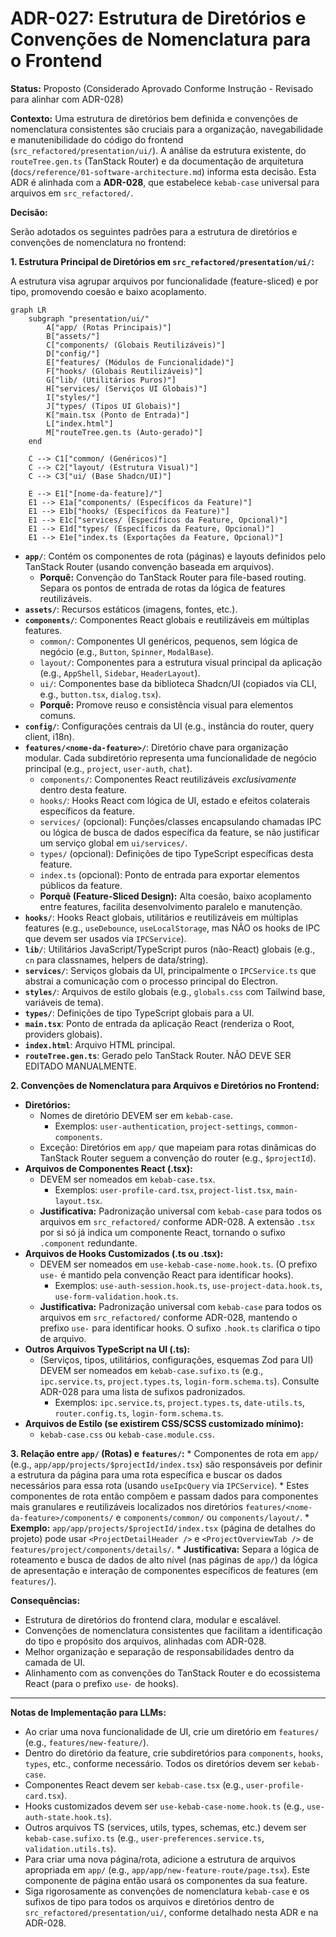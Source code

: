# ADR-027: Estrutura de Diretórios e Convenções de Nomenclatura para o Frontend

**Status:** Proposto (Considerado Aprovado Conforme Instrução - Revisado para alinhar com ADR-028)

**Contexto:**
Uma estrutura de diretórios bem definida e convenções de nomenclatura consistentes são cruciais para a organização, navegabilidade e manutenibilidade do código do frontend (`src_refactored/presentation/ui/`). A análise da estrutura existente, do `routeTree.gen.ts` (TanStack Router) e da documentação de arquitetura (`docs/reference/01-software-architecture.md`) informa esta decisão. Esta ADR é alinhada com a **ADR-028**, que estabelece `kebab-case` universal para arquivos em `src_refactored/`.

**Decisão:**

Serão adotados os seguintes padrões para a estrutura de diretórios e convenções de nomenclatura no frontend:

**1. Estrutura Principal de Diretórios em `src_refactored/presentation/ui/`:**

A estrutura visa agrupar arquivos por funcionalidade (feature-sliced) e por tipo, promovendo coesão e baixo acoplamento.

```mermaid
graph LR
    subgraph "presentation/ui/"
        A["app/ (Rotas Principais)"]
        B["assets/"]
        C["components/ (Globais Reutilizáveis)"]
        D["config/"]
        E["features/ (Módulos de Funcionalidade)"]
        F["hooks/ (Globais Reutilizáveis)"]
        G["lib/ (Utilitários Puros)"]
        H["services/ (Serviços UI Globais)"]
        I["styles/"]
        J["types/ (Tipos UI Globais)"]
        K["main.tsx (Ponto de Entrada)"]
        L["index.html"]
        M["routeTree.gen.ts (Auto-gerado)"]
    end

    C --> C1["common/ (Genéricos)"]
    C --> C2["layout/ (Estrutura Visual)"]
    C --> C3["ui/ (Base Shadcn/UI)"]

    E --> E1["[nome-da-feature]/"]
    E1 --> E1a["components/ (Específicos da Feature)"]
    E1 --> E1b["hooks/ (Específicos da Feature)"]
    E1 --> E1c["services/ (Específicos da Feature, Opcional)"]
    E1 --> E1d["types/ (Específicos da Feature, Opcional)"]
    E1 --> E1e["index.ts (Exportações da Feature, Opcional)"]
```

*   **`app/`**: Contém os componentes de rota (páginas) e layouts definidos pelo TanStack Router (usando convenção baseada em arquivos).
    *   **Porquê:** Convenção do TanStack Router para file-based routing. Separa os pontos de entrada de rotas da lógica de features reutilizáveis.
*   **`assets/`**: Recursos estáticos (imagens, fontes, etc.).
*   **`components/`**: Componentes React globais e reutilizáveis em múltiplas features.
    *   `common/`: Componentes UI genéricos, pequenos, sem lógica de negócio (e.g., `Button`, `Spinner`, `ModalBase`).
    *   `layout/`: Componentes para a estrutura visual principal da aplicação (e.g., `AppShell`, `Sidebar`, `HeaderLayout`).
    *   `ui/`: Componentes base da biblioteca Shadcn/UI (copiados via CLI, e.g., `button.tsx`, `dialog.tsx`).
    *   **Porquê:** Promove reuso e consistência visual para elementos comuns.
*   **`config/`**: Configurações centrais da UI (e.g., instância do router, query client, i18n).
*   **`features/<nome-da-feature>/`**: Diretório chave para organização modular. Cada subdiretório representa uma funcionalidade de negócio principal (e.g., `project`, `user-auth`, `chat`).
    *   `components/`: Componentes React reutilizáveis *exclusivamente* dentro desta feature.
    *   `hooks/`: Hooks React com lógica de UI, estado e efeitos colaterais específicos da feature.
    *   `services/` (opcional): Funções/classes encapsulando chamadas IPC ou lógica de busca de dados específica da feature, se não justificar um serviço global em `ui/services/`.
    *   `types/` (opcional): Definições de tipo TypeScript específicas desta feature.
    *   `index.ts` (opcional): Ponto de entrada para exportar elementos públicos da feature.
    *   **Porquê (Feature-Sliced Design):** Alta coesão, baixo acoplamento entre features, facilita desenvolvimento paralelo e manutenção.
*   **`hooks/`**: Hooks React globais, utilitários e reutilizáveis em múltiplas features (e.g., `useDebounce`, `useLocalStorage`, mas NÃO os hooks de IPC que devem ser usados via `IPCService`).
*   **`lib/`**: Utilitários JavaScript/TypeScript puros (não-React) globais (e.g., `cn` para classnames, helpers de data/string).
*   **`services/`**: Serviços globais da UI, principalmente o `IPCService.ts` que abstrai a comunicação com o processo principal do Electron.
*   **`styles/`**: Arquivos de estilo globais (e.g., `globals.css` com Tailwind base, variáveis de tema).
*   **`types/`**: Definições de tipo TypeScript globais para a UI.
*   **`main.tsx`**: Ponto de entrada da aplicação React (renderiza o Root, providers globais).
*   **`index.html`**: Arquivo HTML principal.
*   **`routeTree.gen.ts`**: Gerado pelo TanStack Router. NÃO DEVE SER EDITADO MANUALMENTE.

**2. Convenções de Nomenclatura para Arquivos e Diretórios no Frontend:**

*   **Diretórios:**
    *   Nomes de diretório DEVEM ser em `kebab-case`.
        *   Exemplos: `user-authentication`, `project-settings`, `common-components`.
    *   Exceção: Diretórios em `app/` que mapeiam para rotas dinâmicas do TanStack Router seguem a convenção do router (e.g., `$projectId`).
*   **Arquivos de Componentes React (.tsx):**
    *   DEVEM ser nomeados em `kebab-case.tsx`.
        *   Exemplos: `user-profile-card.tsx`, `project-list.tsx`, `main-layout.tsx`.
    *   **Justificativa:** Padronização universal com `kebab-case` para todos os arquivos em `src_refactored/` conforme ADR-028. A extensão `.tsx` por si só já indica um componente React, tornando o sufixo `.component` redundante.
*   **Arquivos de Hooks Customizados (.ts ou .tsx):**
    *   DEVEM ser nomeados em `use-kebab-case-nome.hook.ts`. (O prefixo `use-` é mantido pela convenção React para identificar hooks).
        *   Exemplos: `use-auth-session.hook.ts`, `use-project-data.hook.ts`, `use-form-validation.hook.ts`.
    *   **Justificativa:** Padronização universal com `kebab-case` para todos os arquivos em `src_refactored/` conforme ADR-028, mantendo o prefixo `use-` para identificar hooks. O sufixo `.hook.ts` clarifica o tipo de arquivo.
*   **Outros Arquivos TypeScript na UI (.ts):**
    *   (Serviços, tipos, utilitários, configurações, esquemas Zod para UI) DEVEM ser nomeados em `kebab-case.sufixo.ts` (e.g., `ipc.service.ts`, `project.types.ts`, `login-form.schema.ts`). Consulte ADR-028 para uma lista de sufixos padronizados.
        *   Exemplos: `ipc.service.ts`, `project.types.ts`, `date-utils.ts`, `router.config.ts`, `login-form.schema.ts`.
*   **Arquivos de Estilo (se existirem CSS/SCSS customizado mínimo):**
    *   `kebab-case.css` ou `kebab-case.module.css`.

**3. Relação entre `app/` (Rotas) e `features/`:**
    *   Componentes de rota em `app/` (e.g., `app/app/projects/$projectId/index.tsx`) são responsáveis por definir a estrutura da página para uma rota específica e buscar os dados necessários para essa rota (usando `useIpcQuery` via `IPCService`).
    *   Estes componentes de rota então compõem e passam dados para componentes mais granulares e reutilizáveis localizados nos diretórios `features/<nome-da-feature>/components/` e `components/common/` ou `components/layout/`.
    *   **Exemplo:** `app/app/projects/$projectId/index.tsx` (página de detalhes do projeto) pode usar `<ProjectDetailHeader />` e `<ProjectOverviewTab />` de `features/project/components/details/`.
    *   **Justificativa:** Separa a lógica de roteamento e busca de dados de alto nível (nas páginas de `app/`) da lógica de apresentação e interação de componentes específicos de features (em `features/`).

**Consequências:**
*   Estrutura de diretórios do frontend clara, modular e escalável.
*   Convenções de nomenclatura consistentes que facilitam a identificação do tipo e propósito dos arquivos, alinhadas com ADR-028.
*   Melhor organização e separação de responsabilidades dentro da camada de UI.
*   Alinhamento com as convenções do TanStack Router e do ecossistema React (para o prefixo `use-` de hooks).

---
**Notas de Implementação para LLMs:**
*   Ao criar uma nova funcionalidade de UI, crie um diretório em `features/` (e.g., `features/new-feature/`).
*   Dentro do diretório da feature, crie subdiretórios para `components`, `hooks`, `types`, etc., conforme necessário. Todos os diretórios devem ser `kebab-case`.
*   Componentes React devem ser `kebab-case.tsx` (e.g., `user-profile-card.tsx`).
*   Hooks customizados devem ser `use-kebab-case-nome.hook.ts` (e.g., `use-auth-state.hook.ts`).
*   Outros arquivos TS (services, utils, types, schemas, etc.) devem ser `kebab-case.sufixo.ts` (e.g., `user-preferences.service.ts`, `validation.utils.ts`).
*   Para criar uma nova página/rota, adicione a estrutura de arquivos apropriada em `app/` (e.g., `app/app/new-feature-route/page.tsx`). Este componente de página então usará os componentes da sua feature.
*   Siga rigorosamente as convenções de nomenclatura `kebab-case` e os sufixos de tipo para todos os arquivos e diretórios dentro de `src_refactored/presentation/ui/`, conforme detalhado nesta ADR e na ADR-028.
